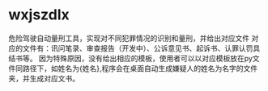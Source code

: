 # wxjszdlx
危险驾驶自动量刑工具，实现对不同犯罪情况的识别和量刑，并给出对应文件
对应的文件有：讯问笔录、审查报告（开发中）、公诉意见书、起诉书、认罪认罚具结书等。
因为特殊原因，没有给出相应的模板，使用者可以以对应模板放在py文件同路径下，如姓名为{姓名},程序会在桌面自动生成嫌疑人的姓名为名字的文件夹，并生成对应文书。

